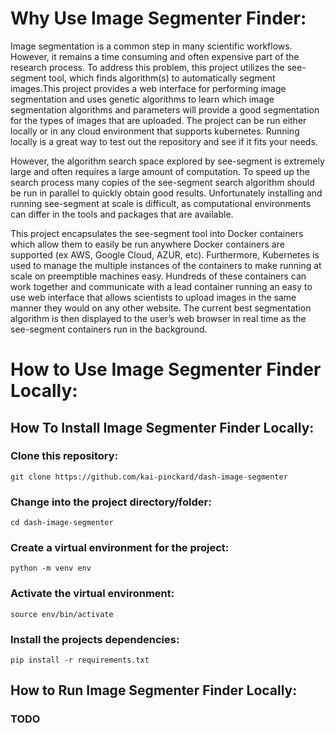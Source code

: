 # Why Use Image Segmenter Finder:
Image segmentation is a common step in many scientific workflows. However, it remains a time consuming and often expensive part of the research process.
To address this problem, this project utilizes the see-segment tool, which finds algorithm(s) to automatically segment images.This project provides a web interface for performing image segmentation and uses genetic algorithms to learn which image segmentation algorithms and parameters will provide a good segmentation for the types of images that are uploaded. The project can be run either locally or in any cloud environment that supports kubernetes. Running locally is a great way to test out the repository and see if it fits your needs.

However, the algorithm search space explored by see-segment is extremely large and often requires a large amount of computation. To speed up the search process many copies of the see-segment search algorithm should be run in parallel to quickly obtain good results. Unfortunately installing and running see-segment at scale is difficult, as computational environments can differ in the tools and packages that are available. 

This project encapsulates the see-segment tool into Docker containers which allow them to easily be run anywhere Docker containers are supported (ex AWS, Google Cloud, AZUR, etc). Furthermore, Kubernetes is used to manage the multiple instances of the containers to make running at scale on preemptible machines easy. Hundreds of these containers can work together and communicate with a lead container running an easy to use web interface that allows scientists to upload images in the same manner they would on any other website. The current best segmentation algorithm is then displayed to the user’s web browser in real time as the see-segment containers run in the background.

# How to Use Image Segmenter Finder Locally:
## How To Install Image Segmenter Finder Locally:

### Clone this repository:

`git clone https://github.com/kai-pinckard/dash-image-segmenter`

### Change into the project directory/folder:

`cd dash-image-segmenter`

### Create a virtual environment for the project:

`python -m venv env`

### Activate the virtual environment:

`source env/bin/activate`

### Install the projects dependencies:

`pip install -r requirements.txt`

## How to Run Image Segmenter Finder Locally:

### TODO




